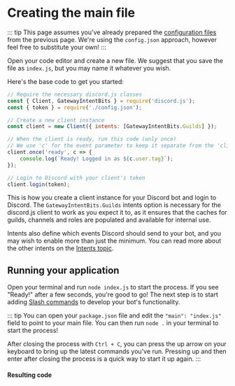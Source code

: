 # Creating the main file

::: tip
This page assumes you've already prepared the [configuration files](/creating-your-bot/#creating-configuration-files) from the previous page. We're using the `config.json` approach, however feel free to substitute your own!
:::

Open your code editor and create a new file. We suggest that you save the file as `index.js`, but you may name it whatever you wish.

Here's the base code to get you started:

```js
// Require the necessary discord.js classes
const { Client, GatewayIntentBits } = require('discord.js');
const { token } = require('./config.json');

// Create a new client instance
const client = new Client({ intents: [GatewayIntentBits.Guilds] });

// When the client is ready, run this code (only once)
// We use 'c' for the event parameter to keep it separate from the 'client' already defined
client.once('ready', c => {
	console.log(`Ready! Logged in as ${c.user.tag}`);
});

// Login to Discord with your client's token
client.login(token);
```

This is how you create a client instance for your Discord bot and login to Discord. The `GatewayIntentBits.Guilds` intents option is necessary for the discord.js client to work as you expect it to, as it ensures that the caches for guilds, channels and roles are populated and available for internal use. 

Intents also define which events Discord should send to your bot, and you may wish to enable more than just the minimum. You can read more about the other intents on the [Intents topic](/popular-topics/intents).

## Running your application

Open your terminal and run `node index.js` to start the process. If you see "Ready!" after a few seconds, you're good to go! The next step is to start adding [Slash commands](/creating-your-bot/slash-commands.md) to develop your bot's functionality.

::: tip
You can open your `package.json` file and edit the `"main": "index.js"` field to point to your main file. You can then run `node .` in your terminal to start the process!

After closing the process with `Ctrl + C`, you can press the up arrow on your keyboard to bring up the latest commands you've run. Pressing up and then enter after closing the process is a quick way to start it up again.
:::

#### Resulting code

<ResultingCode path="creating-your-bot/initial-files" />